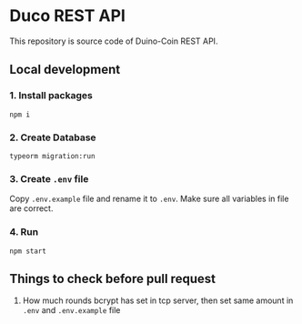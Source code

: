 # Duco REST API
This repository is source code of Duino-Coin REST API.

## Local development

### 1. Install packages 

``` npm i ```

### 2. Create Database

``` typeorm migration:run ```

### 3. Create ```.env``` file

Copy ```.env.example``` file and rename it to ```.env```. Make sure all variables in file are correct. 

### 4. Run

``` npm start ```

## Things to check before pull request

1. How much rounds bcrypt has set in tcp server, then set same amount in ```.env``` and ```.env.example```  file
